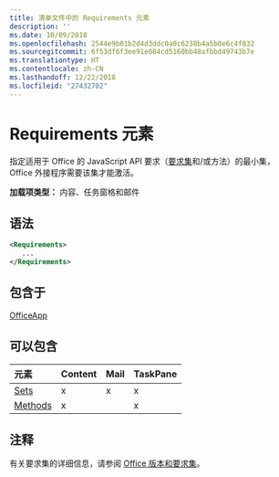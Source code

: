 ```yaml
---
title: 清单文件中的 Requirements 元素
description: ''
ms.date: 10/09/2018
ms.openlocfilehash: 2544e9b01b2d4d3ddc0a0c6238b4a5b0e6c4f832
ms.sourcegitcommit: 6f53df6f3ee91e084cd5160bb48afbbd49743b7e
ms.translationtype: HT
ms.contentlocale: zh-CN
ms.lasthandoff: 12/22/2018
ms.locfileid: "27432702"
---
```

# <a name="requirements-element"></a>Requirements 元素

指定适用于 Office 的 JavaScript API 要求（[要求集](https://docs.microsoft.com/office/dev/add-ins/develop/office-versions-and-requirement-sets#specify-office-hosts-and-requirement-sets)和/或方法）的最小集，Office 外接程序需要该集才能激活。

**加载项类型：** 内容、任务窗格和邮件

## <a name="syntax"></a>语法

```XML
<Requirements>
   ...
</Requirements>
```

## <a name="contained-in"></a>包含于

[OfficeApp](officeapp.md)

## <a name="can-contain"></a>可以包含

|**元素**|**Content**|**Mail**|**TaskPane**|
|:-----|:-----|:-----|:-----|
|[Sets](sets.md)|x|x|x|
|[Methods](methods.md)|x||x|

## <a name="remarks"></a>注释

有关要求集的详细信息，请参阅 [Office 版本和要求集](https://docs.microsoft.com/office/dev/add-ins/develop/office-versions-and-requirement-sets)。

